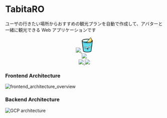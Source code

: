# TabitaRO

ユーザの行きたい場所からおすすめの観光プランを自動で作成して、アバターと一緒に観光できる Web アプリケーションです

<p align="center">
  <a href="https://skillicons.dev">
    <img src="https://skillicons.dev/icons?i=go" />
    <img width="35px" src="https://raw.githubusercontent.com/gin-gonic/logo/master/color.png" /><br>
    <img src="https://skillicons.dev/icons?i=javascript,react,redux,cs,unity,wasm" /><br>
    <img src="https://skillicons.dev/icons?i=docker,gcp"/>
    <img width="45px" src="https://static-00.iconduck.com/assets.00/file-type-terraform-icon-1821x2048-mbxeegff.png">

  </a>
</p>

### Frontend Architecture

![frontend_architecture_overview](https://github.com/abhrs0622/TaRO/assets/103473179/e1607859-d09f-4cec-bd0d-6ac9a55dbcec)

### Backend Architecture

![GCP architecture](https://github.com/abhrs0622/TaRO/assets/103555868/5633b05a-6e1f-40b1-b53f-bb050db146b7)

